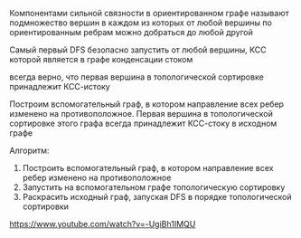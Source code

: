 Компонентами сильной связности в ориентированном графе называют подмножество вершин в каждом из которых от любой вершины по ориентированным ребрам можно добраться до любой другой

Самый первый  DFS безопасно запустить от любой вершины, КСС которой является в графе конденсации стоком

всегда верно, что первая вершина в топологической сортировке принадлежит КСС-истоку

Построим вспомогательный граф, в котором направление всех ребер изменено на противоположное.
Первая вершина в топологической сортировке этого графа всегда принадлежит КСС-стоку в исходном графе


Алгоритм:
1. Построить вспомогательный граф, в котором направление всех ребер изменено на противоположное
2. Запустить на вспомогательном графе топологическую сортировку
3. Раскрасить исходный граф, запуская DFS в порядке топологической сортировки



https://www.youtube.com/watch?v=-UgiBh1IMQU